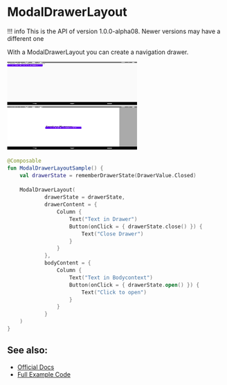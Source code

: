 # ModalDrawerLayout

!!! info
    This is the API of version 1.0.0-alpha08. Newer versions may have a different one

With a ModalDrawerLayout you can create a navigation drawer.

<p align="left">
  <img src ="../../images/material/modaldrawer/modaldrawerClosed.png" height=100 width=300 />
  <img src ="../../images/material/modaldrawer/ModaldrawerOpened.png" height=100 width=300 />
</p>

```kotlin
@Composable
fun ModalDrawerLayoutSample() {
    val drawerState = rememberDrawerState(DrawerValue.Closed)

    ModalDrawerLayout(
            drawerState = drawerState,
            drawerContent = {
                Column {
                    Text("Text in Drawer")
                    Button(onClick = { drawerState.close() }) {
                        Text("Close Drawer")
                    }
                }
            },
            bodyContent = {
                Column {
                    Text("Text in Bodycontext")
                    Button(onClick = { drawerState.open() }) {
                        Text("Click to open")
                    }
                }
            }
    )
}
```

## See also:
* [Official Docs](https://developer.android.com/reference/kotlin/androidx/compose/material/package-summary#modaldrawerlayout)
* [Full Example Code](https://github.com/Foso/Jetpack-Compose-Playground/blob/master/compose/src/main/java/de/jensklingenberg/jetpackcomposeplayground/ui/github/material/modaldrawer/ModalDrawerLayoutSample.kt)
